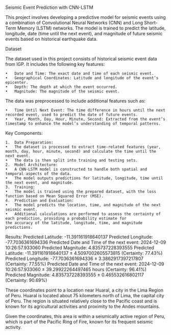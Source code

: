 Seismic Event Prediction with CNN-LSTM

This project involves developing a predictive model for seismic events using a combination of Convolutional Neural Networks (CNN) and Long Short-Term Memory (LSTM) networks. 
The model is trained to predict the latitude, longitude, date (time until the next event), and magnitude of future seismic events based on historical earthquake data.

Dataset

The dataset used in this project consists of historical seismic event data from IGP. It includes the following key features:

	•	Date and Time: The exact date and time of each seismic event.
	•	Geographical Coordinates: Latitude and longitude of the event’s epicenter.
	•	Depth: The depth at which the event occurred.
	•	Magnitude: The magnitude of the seismic event.

The data was preprocessed to include additional features such as:

	•	Time Until Next Event: The time difference in hours until the next recorded event, used to predict the date of future events.
	•	Year, Month, Day, Hour, Minute, Second: Extracted from the event’s timestamp to enhance the model’s understanding of temporal patterns.

 Key Components:

	1.	Data Preparation:
	•	The dataset is processed to extract time-related features (year, month, day, hour, minute, second) and calculate the time until the next event.
	•	The data is then split into training and testing sets.
	2.	Model Architecture:
	•	A CNN-LSTM model is constructed to handle both spatial and temporal aspects of the data.
	•	The model outputs predictions for latitude, longitude, time until the next event, and magnitude.
	3.	Training:
	•	The model is trained using the prepared dataset, with the loss function based on Mean Squared Error (MSE).
	4.	Prediction and Evaluation:
	•	The model predicts the location, time, and magnitude of the next seismic event.
	•	Additional calculations are performed to assess the certainty of each prediction, providing a probability estimate for 
    the accuracy of the latitude, longitude, time, and magnitude predictions.

Results:
Predicted Latitude: -11.391161918640137
Predicted Longitude: -77.7036361694336
Predicted Date and Time of the next event: 2024-12-09 10:26:57.933060
Predicted Magnitude: 4.835737228393555
Predicted Latitude: -11.391161918640137 ± 4.5097002605573815 (Certainty: 77.43%)
Predicted Longitude: -77.7036361694336 ± 3.3862917397217807 (Certainty: 77.55%)
Predicted Date and Time of the next event: 2024-12-09 10:26:57.933060 ± 39.29922264497465 hours (Certainty: 96.41%)
Predicted Magnitude: 4.835737228393555 ± 0.465532616802117 (Certainty: 90.69%)

These coordinates point to a location near Huaral, a city in the Lima Region of Peru. Huaral is located about 75 kilometers north of Lima, the capital city of Peru. The region is situated relatively close to the Pacific coast and is known for its agricultural activities and proximity to the Andes mountains.

Given the coordinates, this area is within a seismically active region of Peru, which is part of the Pacific Ring of Fire, known for its frequent seismic activity.
